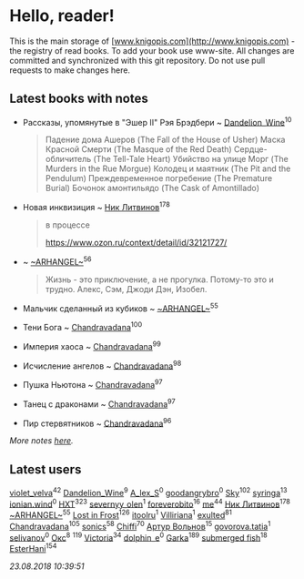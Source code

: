 # Hello, reader!
This is the main storage of [www.knigopis.com](http://www.knigopis.com) - the registry of read books.
To add your book use www-site. All changes are committed and synchronized with this git repository.
Do not use pull requests to make changes here.


## Latest books with notes
* Рассказы, упомянутые в "Эшер II" Рэя Брэдбери ~ [Dandelion_Wine](users/586/58602788-vkontakte)<sup>10</sup>
    > Падение дома Ашеров (The Fall of the House of Usher)
    > Маска Красной Смерти (The Masque of the Red Death)
    > Сердце-обличитель (The Tell-Tale Heart)
    > Убийство на улице Морг (The Murders in the Rue Morgue)
    > Колодец и маятник (The Pit and the Pendulum)
    > Преждевременное погребение (The Premature Burial)
    > Бочонок амонтильядо (The Cask of Amontillado)

* Новая инквизиция ~ [Ник Литвинов](users/241/241974816-vkontakte)<sup>178</sup>
    > в процессе
    > 
    > https://www.ozon.ru/context/detail/id/32121727/

*  ~ [~ARHANGEL~](users/642/64251996-vkontakte)<sup>56</sup>
    > Жизнь - это приключение, а не прогулка. Потому-то это и трудно.
    > Алекс, Сэм, Джоди Дэн, Изобел.

* Мальчик сделанный из кубиков ~ [~ARHANGEL~](users/642/64251996-vkontakte)<sup>55</sup>

* Тени Бога ~ [Chandravadana](users/105/105866022348292919948-google)<sup>100</sup>

* Империя хаоса ~ [Chandravadana](users/105/105866022348292919948-google)<sup>99</sup>

* Исчисление ангелов ~ [Chandravadana](users/105/105866022348292919948-google)<sup>98</sup>

* Пушка Ньютона ~ [Chandravadana](users/105/105866022348292919948-google)<sup>97</sup>

* Танец с драконами ~ [Chandravadana](users/105/105866022348292919948-google)<sup>97</sup>

* Пир стервятников ~ [Chandravadana](users/105/105866022348292919948-google)<sup>96</sup>


_More notes [here](latest_books_with_notes.md)._


## Latest users
[violet_velva](users/116/116961712580551399099-google)<sup>42</sup> 
[Dandelion_Wine](users/586/58602788-vkontakte)<sup>9</sup> 
[A_lex_S](users/104/104452088751111617579-google)<sup>0</sup> 
[goodangrybro](users/113/113297173414505455315-google)<sup>0</sup> 
[Sky](users/118/118049897850017649660-google)<sup>102</sup> 
[syringa](users/570/57062183-vkontakte)<sup>13</sup> 
[ionian.wind](users/144/144458-vkontakte)<sup>0</sup> 
[HXT](users/100/100002563462782-facebook)<sup>323</sup> 
[severnyy_olen](users/113/113571576628170899835-google)<sup>1</sup> 
[foreverobito](users/481/481937529-vkontakte)<sup>16</sup> 
[me](users/381/381417697-yandex)<sup>44</sup> 
[Ник Литвинов](users/241/241974816-vkontakte)<sup>178</sup> 
[~ARHANGEL~](users/642/64251996-vkontakte)<sup>55</sup> 
[Lost in Frost](users/103/103293621948650602575-google)<sup>126</sup> 
[itoolru](users/100/100001578234748-facebook)<sup>1</sup> 
[Villiriana](users/220/2204910936245631-facebook)<sup>1</sup> 
[exulted](users/100/100599204551896265722-google)<sup>81</sup> 
[Chandravadana](users/105/105866022348292919948-google)<sup>105</sup> 
[sonics](users/588/5880221-vkontakte)<sup>58</sup> 
[Chiffi](users/105/105831994080785626680-google)<sup>70</sup> 
[Артур Вольнов](users/225/225880893-vkontakte)<sup>15</sup> 
[govorova.tatia](users/500/500014724-vkontakte)<sup>1</sup> 
[selivanov](users/104/104491677658529528381-google)<sup>0</sup> 
[Окс](users/102/102536471289425216982-google)<sup>8</sup> 
[](users/115/115826717712507836033-google)<sup>119</sup> 
[Victoria](users/113/113794223924688167852-google)<sup>34</sup> 
[dolphin_e](users/420/42041301-vkontakte)<sup>0</sup> 
[Garka](users/115/115753719718250012620-google)<sup>189</sup> 
[submerged fish](users/471/471364154-yandex)<sup>18</sup> 
[EsterHani](users/305/30558181-vkontakte)<sup>154</sup> 


_23.08.2018 10:39:51_
